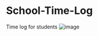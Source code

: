 # School-Time-Log
Time log for students
![image](https://github.com/miguelcapule/School-Time-Log/assets/92988736/bb726800-1c32-4054-ba71-932ba3523e6f)

